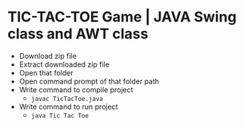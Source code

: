 # TIC-TAC-TOE Game | JAVA Swing class and AWT class

- Download zip file
- Extract downloaded zip file
- Open that folder
- Open command prompt of that folder path
- Write command to compile project
  - `javac TicTacToe.java`
- Write command to run project
  - `java Tic Tac Toe`
